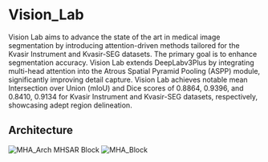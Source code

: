 # Vision_Lab

Vision Lab aims to advance the state of the art in medical image segmentation by introducing attention-driven methods tailored for the Kvasir Instrument and Kvasir-SEG datasets. The primary goal is to enhance segmentation accuracy. Vision Lab extends DeepLabv3Plus by integrating multi-head attention into the Atrous Spatial Pyramid Pooling (ASPP) module, significantly improving detail capture. Vision Lab achieves notable mean Intersection over Union (mIoU) and Dice scores of 0.8864, 0.9396, and 0.8410, 0.9134 for Kvasir Instrument and Kvasir-SEG datasets, respectively, showcasing adept region delineation. 

## Architecture
![MHA_Arch](https://github.com/Bhavjot-Singh03/Vision_Lab/assets/131793243/5feb4af2-bf3a-4f0d-bd4c-f51ea01ad3ca)
MHSAR Block
![MHA_Block](https://github.com/Bhavjot-Singh03/Vision_Lab/assets/131793243/489e1795-9913-42df-bd5a-951ada0339eb)


